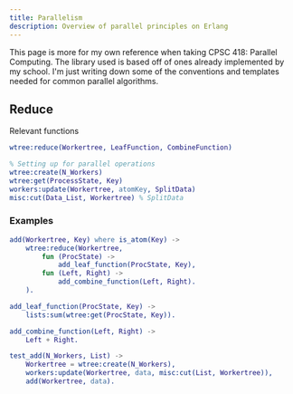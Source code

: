 ```yaml
---
title: Parallelism
description: Overview of parallel principles on Erlang
---
```


This page is more for my own reference when taking CPSC 418: Parallel Computing. The library used is based off of ones already implemented by my school. I'm just writing down some of the conventions and templates needed for common parallel algorithms. 

## Reduce

Relevant functions

``` erlang
wtree:reduce(Workertree, LeafFunction, CombineFunction)

% Setting up for parallel operations
wtree:create(N_Workers)
wtree:get(ProcessState, Key)
workers:update(Workertree, atomKey, SplitData)
misc:cut(Data_List, Workertree) % SplitData
```

### Examples

``` erlang title="Parallel Add"
add(Workertree, Key) where is_atom(Key) -> 
    wtree:reduce(Workertree, 
        fun (ProcState) -> 
            add_leaf_function(ProcState, Key),
        fun (Left, Right) -> 
            add_combine_function(Left, Right).
    ).

add_leaf_function(ProcState, Key) ->
    lists:sum(wtree:get(ProcState, Key)).

add_combine_function(Left, Right) ->
    Left + Right.

test_add(N_Workers, List) -> 
    Workertree = wtree:create(N_Workers), 
    workers:update(Workertree, data, misc:cut(List, Workertree)), 
    add(Workertree, data).
```
